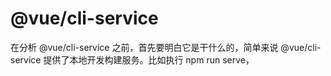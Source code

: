 # @vue/cli-service

在分析 @vue/cli-service 之前，首先要明白它是干什么的，简单来说 @vue/cli-service 提供了本地开发构建服务。比如执行 npm run serve，

